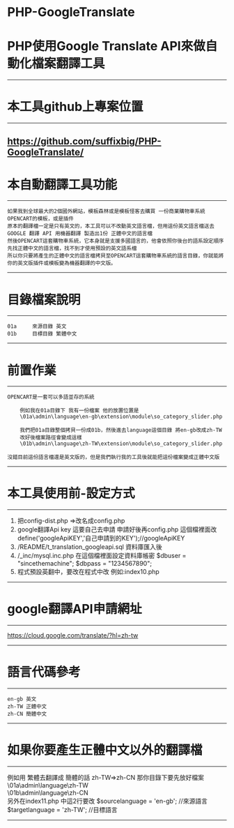 # PHP-GoogleTranslate
# PHP使用Google Translate API來做自動化檔案翻譯工具

-----------------------------
# 本工具github上專案位置
-----------------------------
https://github.com/suffixbig/PHP-GoogleTranslate/
-----------------------------
# 本自動翻譯工具功能
-----------------------------
	如果我到全球最大的2個國外網站，模板森林或是模板怪客去購買 一份商業購物車系統OPENCART的模板，或是插件
	原本的翻譯檔一定是只有英文的，本工具可以不改動英文語言檔，但用這份英文語言檔送去GOOGLE 翻譯 API 用機器翻譯 製造出1份 正體中文的語言檔
	然後OPENCART這套購物車系統，它本身就是支援多國語言的，他會依照你後台的語系設定順序先找正體中文的語言檔，找不到才使用預設的英文語系檔
	所以你只要將產生的正體中文的語言檔拷貝至OPENCART這套購物車系統的語言目錄，你就能將你的英文版插件或模板變為機器翻譯的中文版。
-----------------------------
# 目錄檔案說明
-----------------------------
	01a		來源目錄 英文
	01b		目標目錄 繁體中文
-----------------------------
# 前置作業
-----------------------------
	OPENCART是一套可以多語並存的系統

		例如我在01a目錄下 我有一份檔案 他的放置位置是
		\01a\admin\language\en-gb\extension\module\so_category_slider.php

		我們把01a目錄整個拷貝一份成01b，然後進去language這個目錄 將en-gb改成zh-TW
		改好後檔案路徑會變成這樣
		\01b\admin\language\zh-TW\extension\module\so_category_slider.php

	沒錯目前這份語言檔還是英文版的，但是我們執行我的工具後就能把這份檔案變成正體中文版
-----------------------------
# 本工具使用前-設定方式
-----------------------------
1. 把config-dist.php =>改名成config.php
2. google翻譯Api key 這要自己去申請
	申請好後再config.php 這個檔裡面改 define('googleApiKEY','自己申請到的KEY');//googleApiKEY 
3. /README/t_translation_googleapi.sql	資料庫匯入後
4. /_inc/mysql.inc.php			在這個檔裡面設定資料庫帳密
    $dbuser = "sincethemachine";
    $dbpass = "1234567890";
5. 程式預設英翻中，要改在程式中改 例如:index10.php

-----------------------------
# google翻譯API申請網址
-----------------------------
https://cloud.google.com/translate/?hl=zh-tw


-----------------------------
# 語言代碼參考
-----------------------------
	en-gb 英文
	zh-TW 正體中文
	zh-CN 簡體中文

-----------------------------
# 如果你要產生正體中文以外的翻譯檔
-----------------------------

例如用 繁體去翻譯成 簡體的話 zh-TW=>zh-CN
那你目錄下要先放好檔案
\01a\admin\language\zh-TW\
\01b\admin\language\zh-CN\
另外在index11.php 中這2行要改
	$sourcelanguage = 'en-gb'; //來源語言
	$targetlanguage = 'zh-TW'; //目標語言

-----------------------------
